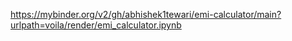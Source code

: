 https://mybinder.org/v2/gh/abhishek1tewari/emi-calculator/main?urlpath=voila/render/emi_calculator.ipynb
